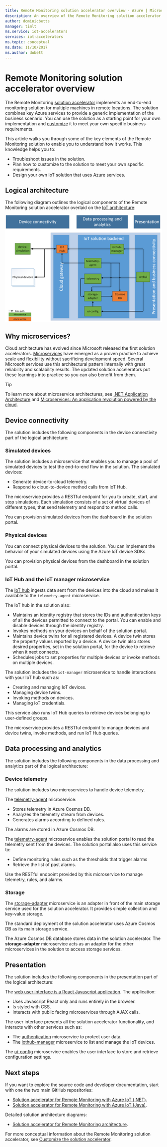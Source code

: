 ```yaml
---
title: Remote Monitoring solution accelerator overview - Azure | Microsoft Docs
description: An overview of the Remote Monitoring solution accelerator.
author: dominicbetts
manager: timlt
ms.service: iot-accelerators
services: iot-accelerators
ms.topic: conceptual
ms.date: 11/10/2017
ms.author: dobett
---
```


# Remote Monitoring solution accelerator overview

The Remote Monitoring [solution accelerator](../iot-accelerators/about-iot-accelerators.md) implements an end-to-end monitoring solution for multiple machines in remote locations. The solution combines key Azure services to provide a generic implementation of the business scenario. You can use the solution as a starting point for your own implementation and [customize](../iot-accelerators/iot-accelerators-remote-monitoring-customize.md) it to meet your own specific business requirements.

This article walks you through some of the key elements of the Remote Monitoring solution to enable you to understand how it works. This knowledge helps you to:

* Troubleshoot issues in the solution.
* Plan how to customize to the solution to meet your own specific requirements.
* Design your own IoT solution that uses Azure services.

## Logical architecture

The following diagram outlines the logical components of the Remote Monitoring solution accelerator overlaid on the [IoT architecture](../iot-fundamentals/iot-introduction.md):

![Logical architecture](./media/iot-accelerators-remote-monitoring-sample-walkthrough/remote-monitoring-architecture.png)

## Why microservices?

Cloud architecture has evolved since Microsoft released the first solution accelerators. [Microservices](https://azure.microsoft.com/blog/microservices-an-application-revolution-powered-by-the-cloud/) have emerged as a proven practice to achieve scale and flexibility without sacrificing development speed. Several Microsoft services use this architectural pattern internally with great reliability and scalability results. The updated solution accelerators put these learnings into practice so you can also benefit from them.

> [!TIP]
> To learn more about microservice architectures, see [.NET Application Architecture](https://www.microsoft.com/net/learn/architecture) and [Microservices: An application revolution powered by the cloud](https://azure.microsoft.com/blog/microservices-an-application-revolution-powered-by-the-cloud/).

## Device connectivity

The solution includes the following components in the device connectivity part of the logical architecture:

### Simulated devices

The solution includes a microservice that enables you to manage a pool of simulated devices to test the end-to-end flow in the solution. The simulated devices:

* Generate device-to-cloud telemetry.
* Respond to cloud-to-device method calls from IoT Hub.

The microservice provides a RESTful endpoint for you to create, start, and stop simulations. Each simulation consists of a set of virtual devices of different types, that send telemetry and respond to method calls.

You can provision simulated devices from the dashboard in the solution portal.

### Physical devices

You can connect physical devices to the solution. You can implement the behavior of your simulated devices using the Azure IoT device SDKs.

You can provision physical devices from the dashboard in the solution portal.

### IoT Hub and the IoT manager microservice

The [IoT hub](../iot-hub/index.yml) ingests data sent from the devices into the cloud and makes it available to the `telemetry-agent` microservice.

The IoT hub in the solution also:

* Maintains an identity registry that stores the IDs and authentication keys of all the devices permitted to connect to the portal. You can enable and disable devices through the identity registry.
* Invokes methods on your devices on behalf of the solution portal.
* Maintains device twins for all registered devices. A device twin stores the property values reported by a device. A device twin also stores desired properties, set in the solution portal, for the device to retrieve when it next connects.
* Schedules jobs to set properties for multiple devices or invoke methods on multiple devices.

The solution includes the `iot-manager` microservice to handle interactions with your IoT hub such as:

* Creating and managing IoT devices.
* Managing device twins.
* Invoking methods on devices.
* Managing IoT credentials.

This service also runs IoT Hub queries to retrieve devices belonging to user-defined groups.

The microservice provides a RESTful endpoint to manage devices and device twins, invoke methods, and run IoT Hub queries.

## Data processing and analytics

The solution includes the following components in the data processing and analytics part of the logical architecture:

### Device telemetry

The solution includes two microservices to handle device telemetry.

The [telemetry-agent](https://github.com/Azure/telemetry-agent-dotnet) microservice:

* Stores telemetry in Azure Cosmos DB.
* Analyzes the telemetry stream from devices.
* Generates alarms according to defined rules.

The alarms are stored in Azure Cosmos DB.

The [telemetry-agent](https://github.com/Azure/telemetry-agent-dotnet) microservice enables the solution portal to read the telemetry sent from the devices. The solution portal also uses this service to:

* Define monitoring rules such as the thresholds that trigger alarms
* Retrieve the list of past alarms.

Use the RESTful endpoint provided by this microservice to manage telemetry, rules, and alarms.

### Storage

The [storage-adapter](https://github.com/Azure/pcs-storage-adapter-dotnet) microservice is an adapter in front of the main storage service used for the solution accelerator. It provides simple collection and key-value storage.

The standard deployment of the solution accelerator uses Azure Cosmos DB as its main storage service.

The Azure Cosmos DB database stores data in the solution accelerator. The **storage-adapter** microservice acts as an adapter for the other microservices in the solution to access storage services.

## Presentation

The solution includes the following components in the presentation part of the logical architecture:

The [web user interface is a React Javascript application](https://github.com/Azure/pcs-remote-monitoring-webui). The application:

* Uses Javascript React only and runs entirely in the browser.
* Is styled with CSS.
* Interacts with public facing microservices through AJAX calls.

The user interface presents all the solution accelerator functionality, and interacts with other services such as:

* The [authentication](https://github.com/Azure/pcs-auth-dotnet) microservice to protect user data.
* The [iothub-manager](https://github.com/Azure/iothub-manager-dotnet) microservice to list and manage the IoT devices.

The [ui-config](https://github.com/Azure/pcs-config-dotnet) microservice enables the user interface to store and retrieve configuration settings.

## Next steps

If you want to explore the source code and developer documentation, start with one the two main GitHub repositories:

* [Solution accelerator for Remote Monitoring with Azure IoT (.NET)](https://github.com/Azure/azure-iot-pcs-remote-monitoring-dotnet/wiki/).
* [Solution accelerator for Remote Monitoring with Azure IoT (Java)](https://github.com/Azure/azure-iot-pcs-remote-monitoring-java).

Detailed solution architecture diagrams:
* [Solution accelerator for Remote Monitoring architecture](https://github.com/Azure/azure-iot-pcs-remote-monitoring-dotnet/wiki/Architecture).

For more conceptual information about the Remote Monitoring solution accelerator, see [Customize the solution accelerator](../iot-accelerators/iot-accelerators-remote-monitoring-customize.md).
